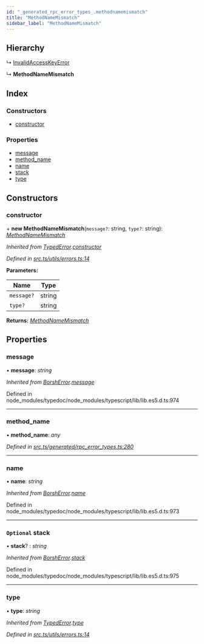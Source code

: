 ```yaml
---
id: "_generated_rpc_error_types_.methodnamemismatch"
title: "MethodNameMismatch"
sidebar_label: "MethodNameMismatch"
---
```


## Hierarchy

  ↳ [InvalidAccessKeyError](_generated_rpc_error_types_.invalidaccesskeyerror.md)

  ↳ **MethodNameMismatch**

## Index

### Constructors

* [constructor](_generated_rpc_error_types_.methodnamemismatch.md#constructor)

### Properties

* [message](_generated_rpc_error_types_.methodnamemismatch.md#message)
* [method_name](_generated_rpc_error_types_.methodnamemismatch.md#method_name)
* [name](_generated_rpc_error_types_.methodnamemismatch.md#name)
* [stack](_generated_rpc_error_types_.methodnamemismatch.md#optional-stack)
* [type](_generated_rpc_error_types_.methodnamemismatch.md#type)

## Constructors

###  constructor

\+ **new MethodNameMismatch**(`message?`: string, `type?`: string): *[MethodNameMismatch](_generated_rpc_error_types_.methodnamemismatch.md)*

*Inherited from [TypedError](_utils_errors_.typederror.md).[constructor](_utils_errors_.typederror.md#constructor)*

*Defined in [src.ts/utils/errors.ts:14](https://github.com/nearprotocol/nearlib/blob/de49029/src.ts/utils/errors.ts#L14)*

**Parameters:**

Name | Type |
------ | ------ |
`message?` | string |
`type?` | string |

**Returns:** *[MethodNameMismatch](_generated_rpc_error_types_.methodnamemismatch.md)*

## Properties

###  message

• **message**: *string*

*Inherited from [BorshError](_utils_serialize_.borsherror.md).[message](_utils_serialize_.borsherror.md#message)*

Defined in node_modules/typedoc/node_modules/typescript/lib/lib.es5.d.ts:974

___

###  method_name

• **method_name**: *any*

*Defined in [src.ts/generated/rpc_error_types.ts:280](https://github.com/nearprotocol/nearlib/blob/de49029/src.ts/generated/rpc_error_types.ts#L280)*

___

###  name

• **name**: *string*

*Inherited from [BorshError](_utils_serialize_.borsherror.md).[name](_utils_serialize_.borsherror.md#name)*

Defined in node_modules/typedoc/node_modules/typescript/lib/lib.es5.d.ts:973

___

### `Optional` stack

• **stack**? : *string*

*Inherited from [BorshError](_utils_serialize_.borsherror.md).[stack](_utils_serialize_.borsherror.md#optional-stack)*

Defined in node_modules/typedoc/node_modules/typescript/lib/lib.es5.d.ts:975

___

###  type

• **type**: *string*

*Inherited from [TypedError](_utils_errors_.typederror.md).[type](_utils_errors_.typederror.md#type)*

*Defined in [src.ts/utils/errors.ts:14](https://github.com/nearprotocol/nearlib/blob/de49029/src.ts/utils/errors.ts#L14)*
